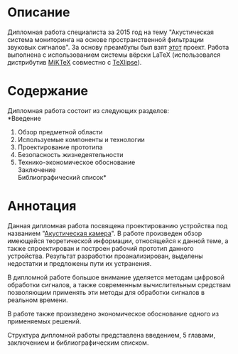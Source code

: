 # Описание
Дипломная работа специалиста за 2015 год на тему "Акустическая система мониторинга на основе пространственной фильтрации звуковых сигналов". За основу преамбулы был взят [этот](https://github.com/mstyura/bsuir-diploma-latex) проект. Работа выполнена с использованием системы вёрски LaTeX (использовался дистрибутив [MiKTeX](http://miktex.org/) совместно с [TeXlipse](http://texlipse.sourceforge.net/)).

# Содержание
Дипломная работа состоит из следующих разделов:</br>
*Введение</br>
1. Обзор предметной области</br>
2. Используемые компоненты и технологии</br>
3. Проектирование прототипа</br>
4. Безопасность жизнедеятельности</br>
5. Технико-экономическое обоснование</br>
Заключение</br>
Библиографический список*

# Аннотация
Данная дипломная работа посвящена проектированию устройства под названием "[Акустическая камера](https://en.wikipedia.org/wiki/Acoustic_camera)". В работе произведен обзор имеющейся теоретической информации, относящейся к данной теме, а также спроектирован и построен рабочий прототип данного устройства. Результат разработки проанализирован, выделены недостатки и предложены пути их устранения.

В дипломной работе большое внимание уделяется методам цифровой обработки сигналов, а также современным вычислительным средствам позволяющим применять эти методы для обработки сигналов в реальном времени.

В работе также произведено экономическое обоснование одного из применяемых решений.

Структура дипломной работы представлена введением, 5 главами, заключением и библиографическим списком.
